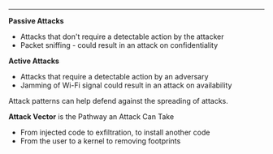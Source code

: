 - - -
**Passive Attacks**
- Attacks that don't require a detectable action by the attacker
- Packet sniffing - could result in an attack on confidentiality

**Active Attacks**
- Attacks that require a detectable action by an adversary
- Jamming of Wi-Fi signal could result in an attack on availability

Attack patterns can help defend against the spreading of attacks.

**Attack Vector** is the Pathway an Attack Can Take
- From injected code to exfiltration, to install another code
- From the user to a kernel to removing footprints